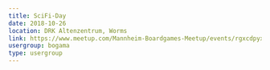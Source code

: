 ```yaml
---
title: SciFi-Day
date: 2018-10-26
location: DRK Altenzentrum, Worms
link: https://www.meetup.com/Mannheim-Boardgames-Meetup/events/rgxcdpyxnbjc/
usergroup: bogama
type: usergroup
---
```

